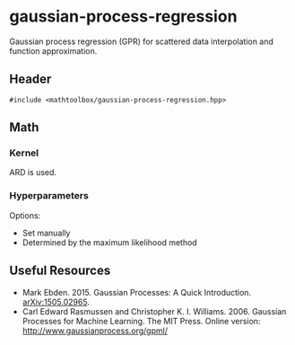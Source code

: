 # gaussian-process-regression

Gaussian process regression (GPR) for scattered data interpolation and function approximation.

## Header

```
#include <mathtoolbox/gaussian-process-regression.hpp>
```

## Math

### Kernel

ARD is used.

### Hyperparameters

Options:
- Set manually
- Determined by the maximum likelihood method

## Useful Resources

- Mark Ebden. 2015. Gaussian Processes: A Quick Introduction. [arXiv:1505.02965](https://arxiv.org/abs/1505.02965).
- Carl Edward Rasmussen and Christopher K. I. Williams. 2006. Gaussian Processes for Machine Learning. The MIT Press. Online version: <http://www.gaussianprocess.org/gpml/>

<script src="https://cdn.mathjax.org/mathjax/latest/MathJax.js?config=TeX-AMS-MML_HTMLorMML" type="text/javascript"></script>
